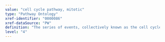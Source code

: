 ```yaml
---
value: "cell cycle pathway, mitotic"
type: "Pathway Ontology"
xref-identifier: "0000086"
xref-dataSource: "PW"
definition: "The series of events, collectively known as the cell cycle, that underlie the replication of the genome and the segregation of chromosomes into daughter cells. The cycle begins with a diploid cell and produces two identical diploid cells.|Adapted from  O'Connell and Walwarth, Genome KnowledgeBase"
level: "4"
---
```


